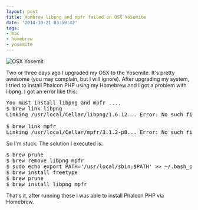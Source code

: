 ```yaml
---
layout: post
title: Hombrew libpng and mpfr failed on OSX Yosemite
date: '2014-10-21 03:59:42'
tags:
- mac
- homebrew
- yosemite
---
```


![OSX Yosemit](/content/images/2014/Oct/os_x_yosemite_roundup.jpg)

Two or three days ago I upgraded my OSX to the Yosemite. It's pretty awesome (you may complain, but I will ignore). After upgrading my system, I tried to install Phalcon PHP using my Homebrew and I got a problem with libpng. I got an error like this:

<pre class="brush:shell;">
You must install libpng and mpfr ....
$ brew link libpng
Linking /usr/local/Cellar/libpng/1.6.12... Error: No such file or directory -/usr/local/Cellar/libpng/1.6.10/include/libpng16

$ brew link mpfr
Linking /usr/local/Cellar/mpfr/3.1.2-p8... Error: No such file or directory - /usr/local/Cellar/mpfr/3.1.2/share/doc/mpfr
</pre>

So I'm stuck. The solution I executed is:

<pre class="brush:shell;">
$ brew prune
$ brew remove libpng mpfr
$ sudo echo export PATH='/usr/local/sbin:$PATH' >> ~/.bash_profile
$ brew install freetype
$ brew prune
$ brew install libpng mpfr
</pre>

That's it, after running these I was able to install Phalcon PHP via Homebrew.